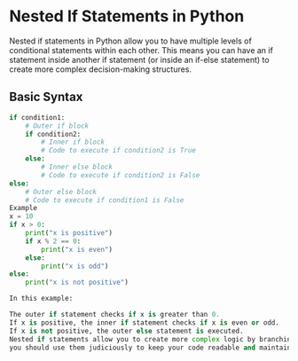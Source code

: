 # Nested If Statements in Python

Nested if statements in Python allow you to have multiple levels of conditional statements within each other. This means you can have an if statement inside another if statement (or inside an if-else statement) to create more complex decision-making structures.

## Basic Syntax

```python
if condition1:
    # Outer if block
    if condition2:
        # Inner if block
        # Code to execute if condition2 is True
    else:
        # Inner else block
        # Code to execute if condition2 is False
else:
    # Outer else block
    # Code to execute if condition1 is False
Example
x = 10
if x > 0:
    print("x is positive")
    if x % 2 == 0:
        print("x is even")
    else:
        print("x is odd")
else:
    print("x is not positive")

In this example:

The outer if statement checks if x is greater than 0.
If x is positive, the inner if statement checks if x is even or odd.
If x is not positive, the outer else statement is executed.
Nested if statements allow you to create more complex logic by branching your code based on multiple conditions. However,
you should use them judiciously to keep your code readable and maintainable. Overly nested structures can become difficult to understand and debug.
